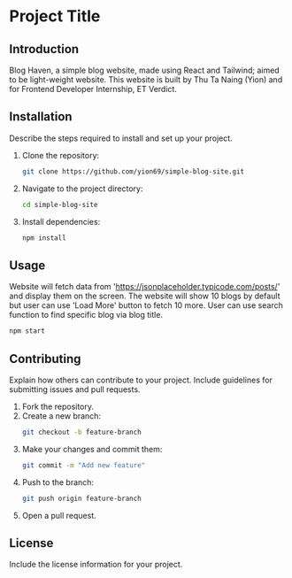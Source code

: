 # Project Title

## Introduction
Blog Haven, a simple blog website, made using React and Tailwind; aimed to be light-weight website. This website is built by Thu Ta Naing (Yion) and for Frontend Developer Internship, ET Verdict. 

## Installation
Describe the steps required to install and set up your project.

1. Clone the repository:
    ```sh
    git clone https://github.com/yion69/simple-blog-site.git
    ```
2. Navigate to the project directory:
    ```sh
    cd simple-blog-site
    ```
3. Install dependencies:
    ```sh
    npm install
    ```

## Usage
Website will fetch data from 'https://jsonplaceholder.typicode.com/posts/' and display them on the screen. The website will show 10 blogs by default but user can use 'Load More' button to fetch 10 more. User can use search function to find specific blog via blog title.


```sh
npm start
```

## Contributing
Explain how others can contribute to your project. Include guidelines for submitting issues and pull requests.

1. Fork the repository.
2. Create a new branch:
    ```sh
    git checkout -b feature-branch
    ```
3. Make your changes and commit them:
    ```sh
    git commit -m "Add new feature"
    ```
4. Push to the branch:
    ```sh
    git push origin feature-branch
    ```
5. Open a pull request.

## License
Include the license information for your project.

